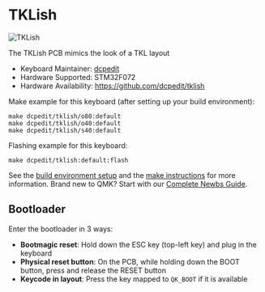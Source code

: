 # TKLish

![TKLish](https://i.imgur.com/gqx2FZW.jpg)

The TKLish PCB mimics the look of a TKL layout

* Keyboard Maintainer: [dcpedit](https://github.com/dcpedit)
* Hardware Supported: STM32F072
* Hardware Availability: https://github.com/dcpedit/tklish

Make example for this keyboard (after setting up your build environment):

    make dcpedit/tklish/o80:default
    make dcpedit/tklish/o40:default
    make dcpedit/tklish/s40:default

Flashing example for this keyboard:

    make dcpedit/tklish:default:flash

See the [build environment setup](https://docs.qmk.fm/#/getting_started_build_tools) and the [make instructions](https://docs.qmk.fm/#/getting_started_make_guide) for more information. Brand new to QMK? Start with our [Complete Newbs Guide](https://docs.qmk.fm/#/newbs).

## Bootloader

Enter the bootloader in 3 ways:

* **Bootmagic reset**: Hold down the ESC key (top-left key) and plug in the keyboard
* **Physical reset button**: On the PCB, while holding down the BOOT button, press and release the RESET button
* **Keycode in layout**: Press the key mapped to `QK_BOOT` if it is available